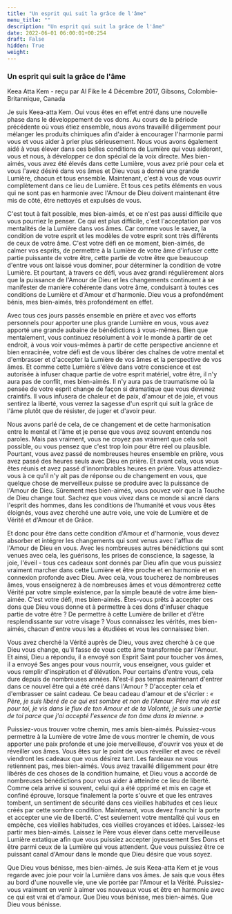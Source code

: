 ```yaml
---
title: "Un esprit qui suit la grâce de l'âme"
menu_title: ""
description: "Un esprit qui suit la grâce de l'âme"
date: 2022-06-01 06:00:01+00:254
draft: False
hidden: True
weight:
---
```

### Un esprit qui suit la grâce de l'âme

Keea Atta Kem - reçu par Al Fike le 4 Décembre 2017, Gibsons, Colombie-Britannique, Canada

Je suis Keea-atta Kem. Oui vous êtes en effet entré dans une nouvelle phase dans le développement de vos dons. Au cours de la période précédente où vous étiez ensemble, nous avons travaillé diligemment pour mélanger les produits chimiques afin d'aider à encourager l'harmonie parmi vous et vous aider à prier plus sérieusement. Nous vous avons également aidé à vous élever dans ces belles conditions de Lumière qui vous aideront, vous et nous, à développer ce don spécial de la voix directe. Mes bien-aimés, vous avez été élevés dans cette Lumière, vous avez prié pour cela et vous l'avez désiré dans vos âmes et Dieu vous a donné une grande Lumière, chacun et tous ensemble. Maintenant, c'est à vous de vous ouvrir complètement dans ce lieu de Lumière. Et tous ces petits éléments en vous qui ne sont pas en harmonie avec l'Amour de Dieu doivent maintenant être mis de côté, être nettoyés et expulsés de vous.

C'est tout à fait possible, mes bien-aimés, et ce n'est pas aussi difficile que vous pourriez le penser. Ce qui est plus difficile, c'est l'acceptation par vos mentalités de la Lumière dans vos âmes. Car comme vous le savez, la condition de votre esprit et les modèles de votre esprit sont très différents de ceux de votre âme. C'est votre défi en ce moment, bien-aimés, de calmer vos esprits, de permettre à la Lumière de votre âme d'infuser cette partie puissante de votre être, cette partie de votre être que beaucoup d'entre vous ont laissé vous dominer, pour déterminer la condition de votre Lumière. Et pourtant, à travers ce défi, vous avez grandi régulièrement alors que la puissance de l'Amour de Dieu et les changements continuent à se manifester de manière cohérente dans votre âme, conduisant à toutes ces conditions de Lumière et d'Amour et d'harmonie. Dieu vous a profondément bénis, mes bien-aimés, très profondément en effet.

Avec tous ces jours passés ensemble en prière et avec vos efforts personnels pour apporter une plus grande Lumière en vous, vous avez apporté une grande aubaine de bénédictions à vous-mêmes. Bien que mentalement, vous continuez résolument à voir le monde à partir de cet endroit, à vous voir vous-mêmes à partir de cette perspective ancienne et bien enracinée, votre défi est de vous libérer des chaînes de votre mental et d'embrasser et d'accepter la Lumière de vos âmes et la perspective de vos âmes. Et comme cette Lumière s'élève dans votre conscience et est autorisée à infuser chaque partie de votre esprit matériel, votre être, il n'y aura pas de conflit, mes bien-aimés. Il n'y aura pas de traumatisme où la pensée de votre esprit change de façon si dramatique que vous devenez craintifs. Il vous infusera de chaleur et de paix, d'amour et de joie, et vous sentirez la liberté, vous verrez la sagesse d'un esprit qui suit la grâce de l'âme plutôt que de résister, de juger et d'avoir peur.

Nous avons parlé de cela, de ce changement et de cette harmonisation entre le mental et l'âme et je pense que vous avez souvent entendu nos paroles. Mais pas vraiment, vous ne croyez pas vraiment que cela soit possible, ou vous pensez que c'est trop loin pour être réel ou plausible. Pourtant, vous avez passé de nombreuses heures ensemble en prière, vous avez passé des heures seuls avec Dieu en prière. Et avant cela, vous vous êtes réunis et avez passé d'innombrables heures en prière. Vous attendiez-vous à ce qu'il n'y ait pas de réponse ou de changement en vous, que quelque chose de merveilleux puisse se produire avec la puissance de l'Amour de Dieu. Sûrement mes bien-aimés, vous pouvez voir que la Touche de Dieu change tout. Sachez que vous vivez dans ce monde si ancré dans l'esprit des hommes, dans les conditions de l'humanité et vous vous êtes éloignés, vous avez cherché une autre voie, une voie de Lumière et de Vérité et d'Amour et de Grâce.

Et donc pour être dans cette condition d'Amour et d'harmonie, vous devez absorber et intégrer les changements qui sont venus avec l'afflux de l'Amour de Dieu en vous. Avec les nombreuses autres bénédictions qui sont venues avec cela, les guérisons, les prises de conscience, la sagesse, la joie, l'éveil - tous ces cadeaux sont donnés par Dieu afin que vous puissiez vraiment marcher dans cette Lumière et être proche et en harmonie et en connexion profonde avec Dieu. Avec cela, vous toucherez de nombreuses âmes, vous enseignerez à de nombreuses âmes et vous démontrerez cette Vérité par votre simple existence, par la simple beauté de votre âme bien-aimée. C'est votre défi, mes bien-aimés. Êtes-vous prêts à accepter ces dons que Dieu vous donne et à permettre à ces dons d'infuser chaque partie de votre être ? De permettre à cette Lumière de briller et d'être resplendissante sur votre visage ? Vous connaissez les vérités, mes bien-aimés, chacun d'entre vous les a étudiées et vous les connaissez bien.

Vous avez cherché la Vérité auprès de Dieu, vous avez cherché à ce que Dieu vous change, qu'il fasse de vous cette âme transformée par l'Amour. Et ainsi, Dieu a répondu, il a envoyé son Esprit Saint pour toucher vos âmes, il a envoyé Ses anges pour vous nourrir, vous enseigner, vous guider et vous remplir d'inspiration et d'élévation. Pour certains d'entre vous, cela dure depuis de nombreuses années. N'est-il pas temps maintenant d'entrer dans ce nouvel être qui a été créé dans l'Amour ? D'accepter cela et d'embrasser ce saint cadeau. Ce beau cadeau d'amour et de s'écrier : *« Père, je suis libéré de ce qui est sombre et non de l'Amour. Père ma vie est pour toi, je vis dans le flux de ton Amour et de ta Volonté, je suis une partie de toi parce que j'ai accepté l'essence de ton âme dans la mienne. »*

Puissiez-vous trouver votre chemin, mes amis bien-aimés. Puissiez-vous permettre à la Lumière de votre âme de vous montrer le chemin, de vous apporter une paix profonde et une joie merveilleuse, d'ouvrir vos yeux et de réveiller vos âmes. Vous êtes sur le point de vous réveiller et avec ce réveil viendront les cadeaux que vous désirez tant. Les fardeaux ne vous retiennent pas, mes bien-aimés. Vous avez travaillé diligemment pour être libérés de ces choses de la condition humaine, et Dieu vous a accordé de nombreuses bénédictions pour vous aider à atteindre ce lieu de liberté. Comme cela arrive si souvent, celui qui a été opprimé et mis en cage et confiné éprouve, lorsque finalement la porte s'ouvre et que les entraves tombent, un sentiment de sécurité dans ces vieilles habitudes et ces lieux créés par cette sombre condition. Maintenant, vous devez franchir la porte et accepter une vie de liberté. C'est seulement votre mentalité qui vous en empêche, ces vieilles habitudes, ces vieilles croyances et idées. Laissez-les partir mes bien-aimés. Laissez le Père vous élever dans cette merveilleuse Lumière extatique afin que vous puissiez accepter joyeusement Ses Dons et être parmi ceux de la Lumière qui vous attendent. Que vous puissiez être ce puissant canal d'Amour dans le monde que Dieu désire que vous soyez.

Que Dieu vous bénisse, mes bien-aimés. Je suis Keea-atta Kem et je vous regarde avec joie pour voir la Lumière dans vos âmes. Je sais que vous êtes au bord d'une nouvelle vie, une vie portée par l'Amour et la Vérité. Puissiez-vous vraiment en venir à aimer vos nouveaux vous et être en harmonie avec ce qui est vrai et d'amour. Que Dieu vous bénisse, mes bien-aimés. Que Dieu vous bénisse.
